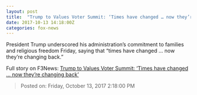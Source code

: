 ```yaml
---
layout: post
title:  "Trump to Values Voter Summit: ‘Times have changed … now they’re changing back’"
date: 2017-10-13 14:18:00Z
categories: fox-news
---
```


President Trump underscored his administration’s commitment to families and religious freedom Friday, saying that “times have changed ... now they’re changing back.”


Full story on F3News: [Trump to Values Voter Summit: ‘Times have changed … now they’re changing back’](http://www.f3nws.com/n/CzcKtB)

> Posted on: Friday, October 13, 2017 2:18:00 PM

